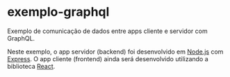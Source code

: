 # exemplo-graphql

Exemplo de comunicação de dados entre apps cliente e servidor com GraphQL.

Neste exemplo, o app servidor (backend) foi desenvolvido em [Node.js](https://nodejs.org/) com [Express](https://expressjs.com/).
O app cliente (frontend) ainda será desenvolvido utilizando a biblioteca [React](https://reactjs.org/). 
